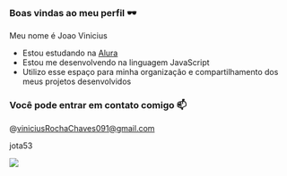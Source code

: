 ### Boas vindas ao meu perfil 🕶️

Meu nome é Joao Vinicius

- Estou estudando na [Alura](https://www.alura.com.br)
- Estou me desenvolvendo na linguagem JavaScript
- Utilizo esse espaço para minha organização e compartilhamento dos meus projetos desenvolvidos

### Você pode entrar em contato comigo 📫

@viniciusRochaChaves091@gmail.com

jota53

![](https://media1.tenor.com/m/z_KoI0-y7rEAAAAC/chaos.gif)
